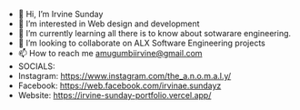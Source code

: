 - 👋 Hi, I’m Irvine Sunday
- 👀 I’m interested in Web design and development 
- 🌱 I’m currently learning all there is to know about sotwarare engineering.
- 💞️ I’m looking to collaborate on ALX Software Engineering projects
- 📫 How to reach me amugumbiirvine@gmail.com
- SOCIALS:
- Instagram: https://www.instagram.com/the_a.n.o.m.a.l.y/
- Facebook: https://web.facebook.com/irvinae.sundayz
- Website: https://irvine-sunday-portfolio.vercel.app/

<!---
sundayirvine-code/sundayirvine-code is a ✨ special ✨ repository because its `README.md` (this file) appears on your GitHub profile.
You can click the Preview link to take a look at your changes.
--->
